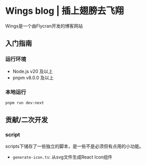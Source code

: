 # Wings blog | 插上翅膀去飞翔

Wings是一个由Flycran开发的博客网站

## 入门指南

### 运行环境

- Node.js v20 及以上
- pnpm v8.0.0 及以上

### 本地运行

```bash
pnpm run dev:next
```

## 贡献/二次开发

### script

scripts下储存了一些独立的脚本，是一些不是必须但有点用的小功能。

- `generate-icon.ts`: 从svg文件生成React Icon组件
